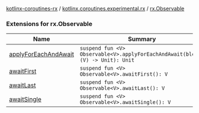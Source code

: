 [kotlinx-coroutines-rx](../../index.md) / [kotlinx.coroutines.experimental.rx](../index.md) / [rx.Observable](.)

### Extensions for rx.Observable

| Name | Summary |
|---|---|
| [applyForEachAndAwait](apply-for-each-and-await.md) | `suspend fun <V> Observable<V>.applyForEachAndAwait(block: (V) -> Unit): Unit` |
| [awaitFirst](await-first.md) | `suspend fun <V> Observable<V>.awaitFirst(): V` |
| [awaitLast](await-last.md) | `suspend fun <V> Observable<V>.awaitLast(): V` |
| [awaitSingle](await-single.md) | `suspend fun <V> Observable<V>.awaitSingle(): V` |
